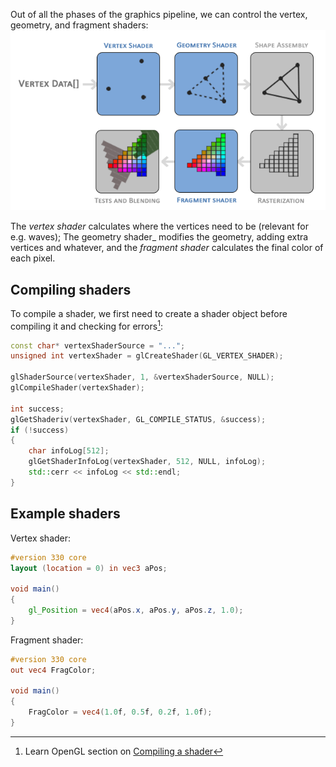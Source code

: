 Out of all the phases of the graphics pipeline, we can control the vertex, geometry, and fragment shaders:
![graphics pipeline](assets/graphics%20pipeline.png)

The _vertex shader_ calculates where the vertices need to be (relevant for e.g. waves); The geometry shader_ modifies the geometry, adding extra vertices and whatever, and the _fragment shader_ calculates the final color of each pixel.

## Compiling shaders
To compile a shader, we first need to create a shader object before compiling it and checking for errors[^compile]:

```cpp
const char* vertexShaderSource = "...";
unsigned int vertexShader = glCreateShader(GL_VERTEX_SHADER);

glShaderSource(vertexShader, 1, &vertexShaderSource, NULL);
glCompileShader(vertexShader);

int success; 
glGetShaderiv(vertexShader, GL_COMPILE_STATUS, &success);
if (!success) 
{ 
	char infoLog[512];
	glGetShaderInfoLog(vertexShader, 512, NULL, infoLog); 
	std::cerr << infoLog << std::endl; 
}
```

## Example shaders
Vertex shader:
```glsl
#version 330 core 
layout (location = 0) in vec3 aPos; 

void main() 
{ 
	gl_Position = vec4(aPos.x, aPos.y, aPos.z, 1.0); 
}
```

Fragment shader:
```glsl
#version 330 core 
out vec4 FragColor; 

void main() 
{ 
	FragColor = vec4(1.0f, 0.5f, 0.2f, 1.0f); 
}
```

[^compile]: Learn OpenGL section on [Compiling a shader](https://learnopengl.com/Getting-started/Hello-Triangle#:~:text=OpenGL%27s%20visible%20region.-,Compiling%20a%20shader,-We%20take%20the)